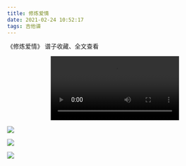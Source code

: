 ```yaml
---
title: 修炼爱情
date: 2021-02-24 10:52:17
tags: 吉他谱
---
```

《修炼爱情》
谱子收藏、全文查看<!--more-->

<video src="https://files.yournotes.cn/video/%E4%BF%AE%E7%82%BC%E7%88%B1%E6%83%85.mp4" controls="controls" autoplay="autoplay" style="max-width:100%;display:block;margin-left:auto;margin-right:auto;">您的浏览器不支持视频标签</video>

![](https://gitee.com/Jasper-zh/blogImage/raw/master/%E4%BF%AE%E7%82%BC%E7%88%B1%E6%83%85%EF%BC%88%E5%90%89%E4%BB%96%E8%B0%B1%EF%BC%89/%E4%BF%AE%E7%82%BC%E7%88%B1%E6%83%851.webp)

![](https://gitee.com/Jasper-zh/blogImage/raw/master/%E4%BF%AE%E7%82%BC%E7%88%B1%E6%83%85%EF%BC%88%E5%90%89%E4%BB%96%E8%B0%B1%EF%BC%89/%E4%BF%AE%E7%82%BC%E7%88%B1%E6%83%852.webp)

![](https://gitee.com/Jasper-zh/blogImage/raw/master/%E4%BF%AE%E7%82%BC%E7%88%B1%E6%83%85%EF%BC%88%E5%90%89%E4%BB%96%E8%B0%B1%EF%BC%89/%E4%BF%AE%E7%82%BC%E7%88%B1%E6%83%853.webp)